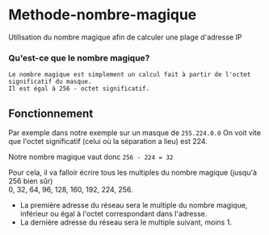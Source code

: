 # Methode-nombre-magique
Utilisation du nombre magique afin de calculer une plage d'adresse IP

### Qu'est-ce que le nombre magique?
```
Le nombre magique est simplement un calcul fait à partir de l'octet significatif du masque.
Il est égal à 256 - octet significatif.
```

## Fonctionnement
Par exemple dans notre exemple sur un masque de `255.224.0.0`
On voit vite que l'octet significatif (celui où la séparation a lieu) est 224.

Notre nombre magique vaut donc `256 - 224 = 32`

Pour cela, il va falloir écrire tous les multiples du nombre magique (jusqu'à 256 bien sûr)<br>
0, 32, 64, 96, 128, 160, 192, 224, 256.

* La première adresse du réseau sera le multiple du nombre magique, inférieur ou égal à l'octet correspondant dans l'adresse.
* La dernière adresse du réseau sera le multiple suivant, moins 1.

